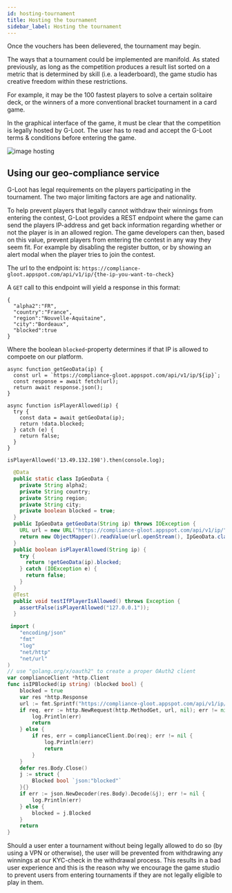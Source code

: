 ```yaml
---
id: hosting-tournament
title: Hosting the tournament
sidebar_label: Hosting the tournament
---
```


Once the vouchers has been delievered, the tournament may begin.

The ways that a tournament could be implemented are manifold. As stated previously, as long as the competition produces a result list sorted on a metric that is determined by skill (i.e. a leaderboard), the game studio has creative freedom within these restrictions.

For example, it may be the 100 fastest players to solve a certain solitaire deck, or the winners of a more conventional bracket tournament in a card game.

In the graphical interface of the game, it must be clear that the competition is legally hosted by G-Loot. The user has to read and accept the G-Loot terms & conditions before entering the game.

![image hosting](assets/voucher/hosting.png)

## Using our geo-compliance service

G-Loot has legal requirements on the players participating in the tournament. The two major limiting factors are age and nationality.

To help prevent players that legally cannot withdraw their winnings from entering the contest, G-Loot provides a REST endpoint where the game can send the players IP-address and get back information regarding whether or not the player is in an allowed region. The game developers can then, based on this value, prevent players from entering the contest in any way they seem fit. For example by disabling the register button, or by showing an alert modal when the player tries to join the contest.

The url to the endpoint is: `https://compliance-gloot.appspot.com/api/v1/ip/{the-ip-you-want-to-check}`

A `GET` call to this endpoint will yield a response in this format:

```
{
  "alpha2":"FR",
  "country":"France",
  "region":"Nouvelle-Aquitaine",
  "city":"Bordeaux",
  "blocked":true
}
```

Where the boolean `blocked`-property determines if that IP is allowed to compoete on our platform.

<!--DOCUSAURUS_CODE_TABS-->
<!--Javascript-->

```nodeJs
async function getGeoData(ip) {
  const url = `https://compliance-gloot.appspot.com/api/v1/ip/${ip}`;
  const response = await fetch(url);
  return await response.json();
}

async function isPlayerAllowed(ip) {
  try {
    const data = await getGeoData(ip);
    return !data.blocked;
  } catch (e) {
    return false;
  }
}

isPlayerAllowed('13.49.132.198').then(console.log);
```

<!--Java-->

```java
  @Data
  public static class IpGeoData {
    private String alpha2;
    private String country;
    private String region;
    private String city;
    private boolean blocked = true;
  }
  public IpGeoData getGeoData(String ip) throws IOException {
    URL url = new URL("https://compliance-gloot.appspot.com/api/v1/ip/" + ip);
    return new ObjectMapper().readValue(url.openStream(), IpGeoData.class);
  }
  public boolean isPlayerAllowed(String ip) {
    try {
      return !getGeoData(ip).blocked;
    } catch (IOException e) {
      return false;
    }
  }
  @Test
  public void testIfPlayerIsAllowed() throws Exception {
    assertFalse(isPlayerAllowed("127.0.0.1"));
  }
```

<!--Go-->

```go
 import (
	"encoding/json"
	"fmt"
	"log"
	"net/http"
	"net/url"
)
// use "golang.org/x/oauth2" to create a proper OAuth2 client
var complianceClient *http.Client
func isIPBlocked(ip string) (blocked bool) {
	blocked = true
	var res *http.Response
	url := fmt.Sprintf("https://compliance-gloot.appspot.com/api/v1/ip/%s", url.PathEscape(ip))
	if req, err := http.NewRequest(http.MethodGet, url, nil); err != nil {
		log.Println(err)
		return
	} else {
		if res, err = complianceClient.Do(req); err != nil {
			log.Println(err)
			return
		}
	}
	defer res.Body.Close()
	j := struct {
		Blocked bool `json:"blocked"`
	}{}
	if err := json.NewDecoder(res.Body).Decode(&j); err != nil {
		log.Println(err)
	} else {
		blocked = j.Blocked
	}
	return
}
```

<!--END_DOCUSAURUS_CODE_TABS-->

Should a user enter a tournament without being legally allowed to do so (by using a VPN or otherwise), the user will be prevented from withdrawing any winnings at our KYC-check in the withdrawal process. This results in a bad user experience and this is the reason why we encourage the game studio to prevent users from entering tournaments if they are not legally eligible to play in them.
